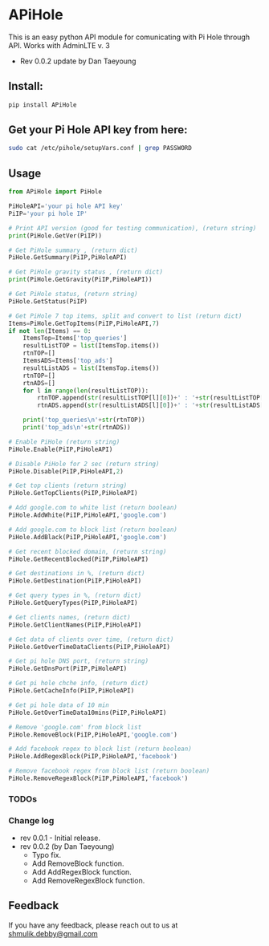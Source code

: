 # APiHole

This is an easy python API module for comunicating with Pi Hole through API.
Works with AdminLTE v. 3

* Rev 0.0.2 update by Dan Taeyoung

## Install:

```bash
pip install APiHole
```

## Get your Pi Hole API key from here:

```bash
sudo cat /etc/pihole/setupVars.conf | grep PASSWORD
```

## Usage
```python
from APiHole import PiHole

PiHoleAPI='your pi hole API key'
PiIP='your pi hole IP'

# Print API version (good for testing communication), (return string)
print(PiHole.GetVer(PiIP))

# Get PiHole summary , (return dict)
PiHole.GetSummary(PiIP,PiHoleAPI)

# Get PiHole gravity status , (return dict)
print(PiHole.GetGravity(PiIP,PiHoleAPI))

# Get PiHole status, (return string)
PiHole.GetStatus(PiIP)

# Get PiHole 7 top items, split and convert to list (return dict)
Items=PiHole.GetTopItems(PiIP,PiHoleAPI,7)
if not len(Items) == 0:
    ItemsTop=Items['top_queries']
    resultListTOP = list(ItemsTop.items())
    rtnTOP=[]
    ItemsADS=Items['top_ads']
    resultListADS = list(ItemsTop.items())
    rtnTOP=[]
    rtnADS=[]
    for l in range(len(resultListTOP)):
        rtnTOP.append(str(resultListTOP[l][0])+' : '+str(resultListTOP[l][1]))
        rtnADS.append(str(resultListADS[l][0])+' : '+str(resultListADS[l][1]))

    print('top_queries\n'+str(rtnTOP))
    print('top_ads\n'+str(rtnADS))

# Enable PiHole (return string)
PiHole.Enable(PiIP,PiHoleAPI)

# Disable PiHole for 2 sec (return string)
PiHole.Disable(PiIP,PiHoleAPI,2)

# Get top clients (return string)
PiHole.GetTopClients(PiIP,PiHoleAPI)

# Add google.com to white list (return boolean)
PiHole.AddWhite(PiIP,PiHoleAPI,'google.com')

# Add google.com to block list (return boolean)
PiHole.AddBlack(PiIP,PiHoleAPI,'google.com')

# Get recent blocked domain, (return string)
PiHole.GetRecentBlocked(PiIP,PiHoleAPI)

# Get destinations in %, (return dict)
PiHole.GetDestination(PiIP,PiHoleAPI)

# Get query types in %, (return dict)
PiHole.GetQueryTypes(PiIP,PiHoleAPI)

# Get clients names, (return dict)
PiHole.GetClientNames(PiIP,PiHoleAPI)

# Get data of clients over time, (return dict)
PiHole.GetOverTimeDataClients(PiIP,PiHoleAPI)

# Get pi hole DNS port, (return string)
PiHole.GetDnsPort(PiIP,PiHoleAPI)

# Get pi hole chche info, (return dict)
PiHole.GetCacheInfo(PiIP,PiHoleAPI)

# Get pi hole data of 10 min 
PiHole.GetOverTimeData10mins(PiIP,PiHoleAPI)

# Remove 'google.com' from block list
PiHole.RemoveBlock(PiIP,PiHoleAPI,'google.com')

# Add facebook regex to block list (return boolean)
PiHole.AddRegexBlock(PiIP,PiHoleAPI,'facebook')

# Remove facebook regex from block list (return boolean)
PiHole.RemoveRegexBlock(PiIP,PiHoleAPI,'facebook')
```
### TODOs


### Change log
* rev 0.0.1 - Initial release.
* rev 0.0.2 (by Dan Taeyoung)
	* Typo fix.
	* Add RemoveBlock function.
	* Add AddRegexBlock function.
	* Add RemoveRegexBlock function.

## Feedback

If you have any feedback, please reach out to us at shmulik.debby@gmail.com
